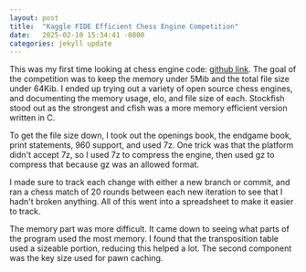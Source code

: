 ```yaml
---
layout: post
title:  "Kaggle FIDE Efficient Chess Engine Competition"
date:   2025-02-10 15:34:41 -0800
categories: jekyll update
---
```


This was my first time looking at chess engine code: [github link][lichess-link].
The goal of the competition was to keep the memory under 5Mib and the total file size under 64Kib.
I ended up trying out a variety of open source chess engines, and documenting
the memory usage, elo, and file size of each. Stockfish stood out as the strongest and cfish
was a more memory efficient version written in C.

To get the file size down, I took out the openings book, the endgame book, print statements,
960 support, and used 7z. One trick was that the platform didn't accept 7z, so I used 7z to compress the engine, then used gz to compress that because gz was an allowed format.

I made sure to track each change with either a new branch or commit, and ran a chess match of 20 rounds between
each new iteration to see that I hadn't broken anything. All of this went into a spreadsheet to make it easier to track.

The memory part was more difficult. It came down to seeing what parts of the program used the most memory.
I found that the transposition table used a sizeable portion, reducing this helped a lot.
The second component was the key size used for pawn caching.

[jekyll-docs]: https://jekyllrb.com/docs/home
[jekyll-gh]:   https://github.com/jekyll/jekyll
[jekyll-talk]: https://talk.jekyllrb.com/
[lichess-link]: https://github.com/AstroBoy1/Cfish-light

